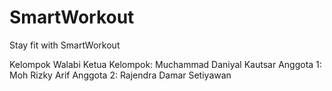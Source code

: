 # SmartWorkout
Stay fit with SmartWorkout

Kelompok Walabi
Ketua Kelompok: Muchammad Daniyal Kautsar
Anggota 1: Moh Rizky Arif
Anggota 2: Rajendra Damar Setiyawan
